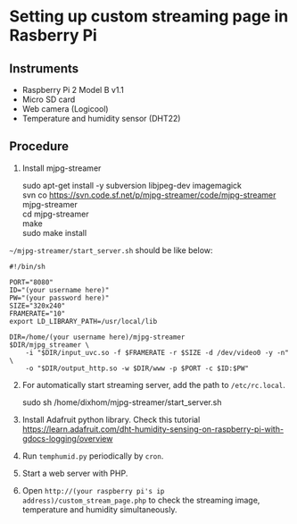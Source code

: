 # Setting up custom streaming page in Rasberry Pi

## Instruments
- Raspberry Pi 2 Model B v1.1
- Micro SD card
- Web camera (Logicool)
- Temperature and humidity sensor (DHT22)

## Procedure
1. Install mjpg-streamer

	sudo apt-get install -y subversion libjpeg-dev imagemagick  
	svn co https://svn.code.sf.net/p/mjpg-streamer/code/mjpg-streamer mjpg-streamer  
	cd mjpg-streamer  
	make  
	sudo make install  

`~/mjpg-streamer/start_server.sh` should be like below:  

	#!/bin/sh
	
	PORT="8080"
	ID="(your username here)"
	PW="(your password here)"
	SIZE="320x240"
	FRAMERATE="10"
	export LD_LIBRARY_PATH=/usr/local/lib

	DIR=/home/(your username here)/mjpg-streamer
	$DIR/mjpg_streamer \
		-i "$DIR/input_uvc.so -f $FRAMERATE -r $SIZE -d /dev/video0 -y -n" \
		-o "$DIR/output_http.so -w $DIR/www -p $PORT -c $ID:$PW"

2. For automatically start streaming server, add the path to `/etc/rc.local`.

	sudo sh /home/dixhom/mjpg-streamer/start_server.sh

3. Install Adafruit python library. Check this tutorial https://learn.adafruit.com/dht-humidity-sensing-on-raspberry-pi-with-gdocs-logging/overview

4. Run `temphumid.py` periodically by `cron`.

4. Start a web server with PHP. 

5. Open `http://(your raspberry pi's ip address)/custom_stream_page.php` to check the streaming image, temperature and humidity simultaneously.
